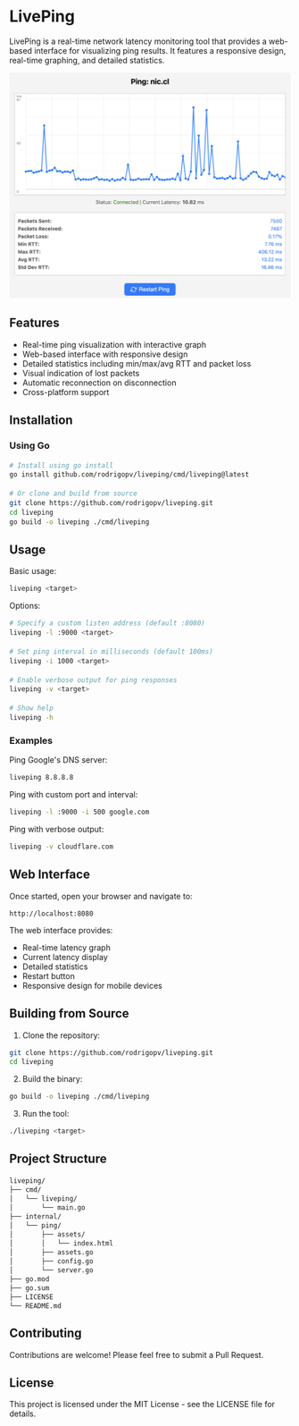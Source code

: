 # LivePing

LivePing is a real-time network latency monitoring tool that provides a web-based interface for visualizing ping results. It features a responsive design, real-time graphing, and detailed statistics.

![Liveping screenshot](docs/interface.png)


## Features

- Real-time ping visualization with interactive graph
- Web-based interface with responsive design
- Detailed statistics including min/max/avg RTT and packet loss
- Visual indication of lost packets
- Automatic reconnection on disconnection
- Cross-platform support

## Installation

### Using Go

```bash
# Install using go install
go install github.com/rodrigopv/liveping/cmd/liveping@latest

# Or clone and build from source
git clone https://github.com/rodrigopv/liveping.git
cd liveping
go build -o liveping ./cmd/liveping
```

## Usage

Basic usage:
```bash
liveping <target>
```

Options:
```bash
# Specify a custom listen address (default :8080)
liveping -l :9000 <target>

# Set ping interval in milliseconds (default 100ms)
liveping -i 1000 <target>

# Enable verbose output for ping responses
liveping -v <target>

# Show help
liveping -h
```

### Examples

Ping Google's DNS server:
```bash
liveping 8.8.8.8
```

Ping with custom port and interval:
```bash
liveping -l :9000 -i 500 google.com
```

Ping with verbose output:
```bash
liveping -v cloudflare.com
```

## Web Interface

Once started, open your browser and navigate to:
```
http://localhost:8080
```

The web interface provides:
- Real-time latency graph
- Current latency display
- Detailed statistics
- Restart button
- Responsive design for mobile devices

## Building from Source

1. Clone the repository:
```bash
git clone https://github.com/rodrigopv/liveping.git
cd liveping
```

2. Build the binary:
```bash
go build -o liveping ./cmd/liveping
```

3. Run the tool:
```bash
./liveping <target>
```

## Project Structure

```
liveping/
├── cmd/
│   └── liveping/
│       └── main.go
├── internal/
│   └── ping/
│       ├── assets/
│       │   └── index.html
│       ├── assets.go
│       ├── config.go
│       └── server.go
├── go.mod
├── go.sum
├── LICENSE
└── README.md
```

## Contributing

Contributions are welcome! Please feel free to submit a Pull Request.

## License

This project is licensed under the MIT License - see the LICENSE file for details. 
